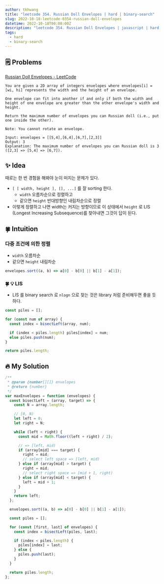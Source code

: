 ```yaml
---
author: tkhwang
title: "leetcode 354. Russian Doll Envelopes | hard | binary-search"
slug: 2022-10-18-leetcode-0354-russian-doll-envelopes
datetime: 2022-10-18T00:00:00Z
description: "leetcode 354. Russian Doll Envelopes | javascript | hard | binary-search"
tags:
  - hard
  - binary-search
---
```


## 🗒️ Problems

[Russian Doll Envelopes - LeetCode](https://leetcode.com/problems/russian-doll-envelopes/)

```
You are given a 2D array of integers envelopes where envelopes[i] = [wi, hi] represents the width and the height of an envelope.

One envelope can fit into another if and only if both the width and height of one envelope are greater than the other envelope's width and height.

Return the maximum number of envelopes you can Russian doll (i.e., put one inside the other).

Note: You cannot rotate an envelope.
```

```
Input: envelopes = [[5,4],[6,4],[6,7],[2,3]]
Output: 3
Explanation: The maximum number of envelopes you can Russian doll is 3 ([2,3] => [5,4] => [6,7]).
```

## ✨ Idea

때로는 한 번 경험을 해봐야 눈이 떠지는 문제가 있다.

- `[ [ width, height ], [], ...]` 를 잘 sorting 한다.
  - `width` 오름차순으로 정렬하고
  - 같으면 `height` 반대방향인 내림차순으로 정렬
- 이렇게 정렬하고 나면 width는 커지는 방향이므로 이 상태에서 `height` 로 LIS (Longest Increasing Subsequence)를 찾아내면 그것이 답이 된다.

## 🍀 Intuition

### 다중 조건에 의한 정렬

- `width` 오름차순
- 같으면 `height` 내림차순

```javascript
envelopes.sort((a, b) => a[0] - b[0] || b[1] - a[1]);
```

### 🍀 💡 LIS

- LIS 를 binary search 로 `nlogn` 으로 찾는 것은 library 처럼 준비해두면 좋을 듯 하다.

```javascript
const piles = [];

for (const num of array) {
  const index = bisectLeft(array, num);

  if (index < piles.length) piles[index] = num;
  else piles.push(num);
}

return piles.length;
```

## 🔥 My Solution

```javascript
/**
 * @param {number[][]} envelopes
 * @return {number}
 */
var maxEnvelopes = function (envelopes) {
  const bisectLeft = (array, target) => {
    const N = array.length;

    // [0, N)
    let left = 0;
    let right = N;

    while (left < right) {
      const mid = Math.floor((left + right) / 2);

      // => [left, mid)
      if (array[mid] === target) {
        right = mid;
        // select left space => [left, mid)
      } else if (array[mid] > target) {
        right = mid;
        // select right space => [mid + 1, right)
      } else if (array[mid] < target) {
        left = mid + 1;
      }
    }
    return left;
  };

  envelopes.sort((a, b) => a[0] - b[0] || b[1] - a[1]);

  const piles = [];

  for (const [first, last] of envelopes) {
    const index = bisectLeft(piles, last);

    if (index < piles.length) {
      piles[index] = last;
    } else {
      piles.push(last);
    }
  }

  return piles.length;
};
```
